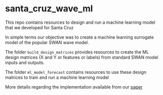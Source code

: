 # santa_cruz_wave_ml

This repo contains resources to design and run a machine learning model
that we developed for Santa Cruz

In simple terms our objective was to create a machine learning surrogate model
of the popular SWAN wave model.

The folder `build_design_matrices` provides resources to create the ML
design matrices (X and Y or features or labels) from standard SWAN model inputs
and outputs.

The folder `ml_model_forecast` contains resources to use these design matrices
to train and run a machine learning model

More details regarding the implementation available from our [paper](https://arxiv.org/pdf/1709.08725.pdf)
